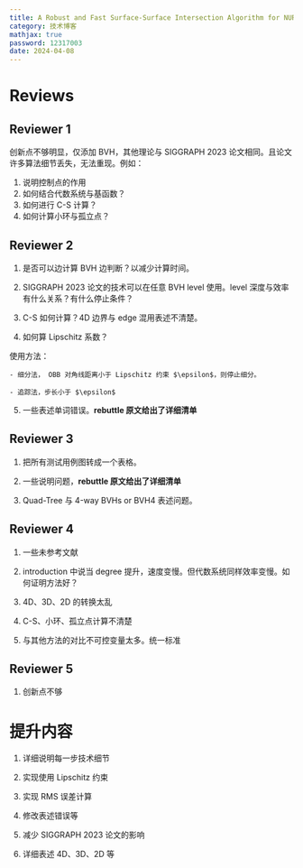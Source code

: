 ```yaml
---
title: A Robust and Fast Surface-Surface Intersection Algorithm for NURBS Rebuttal 分析
category: 技术博客
mathjax: true
password: 12317003
date: 2024-04-08
---
```


# Reviews

## Reviewer 1

创新点不够明显，仅添加 BVH，其他理论与 SIGGRAPH 2023 论文相同。且论文许多算法细节丢失，无法重现。例如：

1. 说明控制点的作用
2. 如何结合代数系统与基函数？
3. 如何进行 C-S 计算？
4. 如何计算小环与孤立点？

## Reviewer 2

1. 是否可以边计算 BVH 边判断？以减少计算时间。

2. SIGGRAPH 2023 论文的技术可以在任意 BVH level 使用。level 深度与效率有什么关系？有什么停止条件？

3. C-S 如何计算？4D 边界与 edge 混用表述不清楚。

4. 如何算 Lipschitz 系数？

使用方法：

    - 细分法， OBB 对角线距离小于 Lipschitz 约束 $\epsilon$，则停止细分。

    - 追踪法，步长小于 $\epsilon$

5. 一些表述单词错误。**rebuttle 原文给出了详细清单**


## Reviewer 3

1. 把所有测试用例图转成一个表格。

2. 一些说明问题，**rebuttle 原文给出了详细清单**

3. Quad-Tree 与 4-way BVHs or BVH4 表述问题。

## Reviewer 4

1. 一些未参考文献

2. introduction 中说当 degree 提升，速度变慢。但代数系统同样效率变慢。如何证明方法好？

3. 4D、3D、2D 的转换太乱

4. C-S、小环、孤立点计算不清楚

5. 与其他方法的对比不可控变量太多。统一标准

## Reviewer 5

1. 创新点不够

# 提升内容

1. 详细说明每一步技术细节

2. 实现使用 Lipschitz 约束

3. 实现 RMS 误差计算

4. 修改表述错误等

5. 减少 SIGGRAPH 2023 论文的影响

6. 详细表述 4D、3D、2D 等